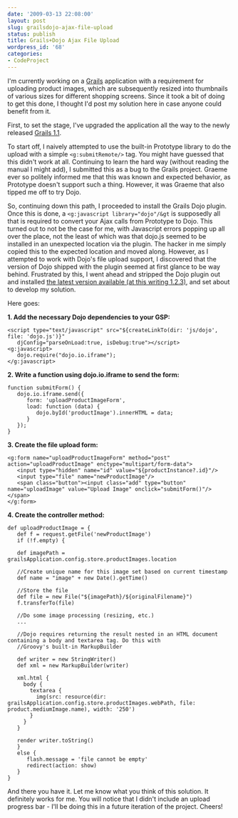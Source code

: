 ```yaml
---
date: '2009-03-13 22:08:00'
layout: post
slug: grailsdojo-ajax-file-upload
status: publish
title: Grails+Dojo Ajax File Upload
wordpress_id: '68'
categories:
- CodeProject
---
```


I'm currently working on a [Grails](http://grails.org/) application with a requirement for uploading product images, which are subsequently resized into thumbnails of various sizes for different shopping screens. Since it took a bit of doing to get this done, I thought I'd post my solution here in case anyone could benefit from it.

First, to set the stage, I've upgraded the application all the way to the newly released [Grails 1.1](http://www.springsource.org/node/1107).

To start off, I naively attempted to use the built-in Prototype library to do the upload with a simple `<g:submitRemote/>` tag. You might have guessed that this didn't work at all. Continuing to learn the hard way (without reading the manual I might add), I submitted this as a bug to the Grails project. Graeme ever so politely informed me that this was known and expected behavior, as Prototype doesn't support such a thing. However, it was Graeme that also tipped me off to try Dojo.

So, continuing down this path, I proceeded to install the Grails Dojo plugin. Once this is done, a `<g:javascript library="dojo"/&gt` is supposedly all that is required to convert your Ajax calls from Prototype to Dojo. This turned out to not be the case for me, with Javascript errors popping up all over the place, not the least of which was that dojo.js seemed to be installed in an unexpected location via the plugin. The hacker in me simply copied this to the expected location and moved along. However, as I attempted to work with Dojo's file upload support, I discovered that the version of Dojo shipped with the plugin seemed at first glance to be way behind. Frustrated by this, I went ahead and stripped the Dojo plugin out and installed [the latest version available (at this writing 1.2.3)](http://download.dojotoolkit.org/release-1.2.3/dojo.js), and set about to develop my solution.

Here goes:

**1. Add the necessary Dojo dependencies to your GSP:**


    
    
    <script type="text/javascript" src="${createLinkTo(dir: 'js/dojo', file: 'dojo.js')}"
       djConfig="parseOnLoad:true, isDebug:true"></script>
    <g:javascript>
       dojo.require("dojo.io.iframe");
    </g:javascript>
    



**2. Write a function using dojo.io.iframe to send the form:**


    
    
    function submitForm() {
       dojo.io.iframe.send({
          form: 'uploadProductImageForm',
          load: function (data) {
             dojo.byId('productImage').innerHTML = data;
          }
       });
    }
    



**3. Create the file upload form:**


    
    
    <g:form name="uploadProductImageForm" method="post" action="uploadProductImage" enctype="multipart/form-data">
       <input type="hidden" name="id" value="${productInstance?.id}"/>
       <input type="file" name="newProductImage"/>
       <span class="button"><input class="add" type="button" name="uploadImage" value="Upload Image" onclick="submitForm()"/></span>
    </g:form>
    



**4. Create the controller method:**


    
    
    def uploadProductImage = {
       def f = request.getFile('newProductImage')
       if (!f.empty) {
    
       def imagePath = grailsApplication.config.store.productImages.location
    
       //Create unique name for this image set based on current timestamp
       def name = "image" + new Date().getTime()
    
       //Store the file
       def file = new File("${imagePath}/${originalFilename}")
       f.transferTo(file)
    
       //Do some image processing (resizing, etc.)
       ...
    
       //Dojo requires returning the result nested in an HTML document containing a body and textarea tag. Do this with
       //Groovy's built-in MarkupBuilder
    
       def writer = new StringWriter()
       def xml = new MarkupBuilder(writer)
    
       xml.html {
         body {
           textarea {
             img(src: resource(dir: grailsApplication.config.store.productImages.webPath, file: product.mediumImage.name), width: '250')
           }
         }
       }
    
       render writer.toString()
       }
       else {
          flash.message = 'file cannot be empty'
          redirect(action: show)
       }
    }
    



And there you have it. Let me know what you think of this solution. It definitely works for me. You will notice that I didn't include an upload progress bar - I'll be doing this in a future iteration of the project. Cheers!
